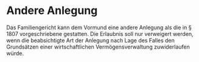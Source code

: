 # Andere Anlegung

Das Familiengericht kann dem Vormund eine andere Anlegung als die in § 1807 vorgeschriebene gestatten. Die Erlaubnis soll nur verweigert werden, wenn die beabsichtigte Art der Anlegung nach Lage des Falles den Grundsätzen einer wirtschaftlichen Vermögensverwaltung zuwiderlaufen würde.